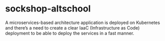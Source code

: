 # sockshop-altschool
 A microservices-based architecture application is deployed on Kubernetes and there’s a need to create a clear IaaC (Infrastructure as Code) deployment to be able to deploy the services in a fast manner.
